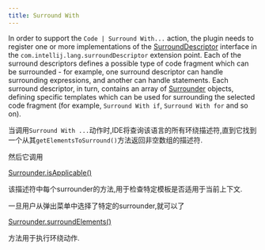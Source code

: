 ```yaml
---
title: Surround With
---
```


In order to support the `Code | Surround With...` action, the plugin needs to register one or more implementations of the
[SurroundDescriptor](upsource:///platform/lang-api/src/com/intellij/lang/surroundWith/SurroundDescriptor.java)
interface in the `com.intellij.lang.surroundDescriptor` extension point.
Each of the surround descriptors defines a possible type of code fragment which can be surrounded - for example, one surround descriptor can handle surrounding expressions, and another can handle statements.
Each surround descriptor, in turn, contains an array of
[Surrounder](upsource:///platform/lang-api/src/com/intellij/lang/surroundWith/Surrounder.java)
objects, defining specific templates which can be used for surrounding the selected code fragment (for example, `Surround With if`, `Surround With for` and so on).

当调用`Surround With ...`动作时,IDE将查询该语言的所有环绕描述符,直到它找到一个从其`getElementsToSurround()`方法返回非空数组的描述符.

然后它调用

[Surrounder.isApplicable()](upsource:///platform/lang-api/src/com/intellij/lang/surroundWith/Surrounder.java)<!-- # L46-->

该描述符中每个surrounder的方法,用于检查特定模板是否适用于当前上下文.

一旦用户从弹出菜单中选择了特定的surrounder,就可以了

[Surrounder.surroundElements()](upsource:///platform/lang-api/src/com/intellij/lang/surroundWith/Surrounder.java)<!-- # L57-->

方法用于执行环绕动作.


